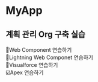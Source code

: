 # MyApp
## 계획 관리 Org 구축 실습
🏴Web Component 연습하기  
📌Lightning Web Componet 연습하기  
🥇Visualforce 연습하기  
☑️Apex 연습하기  
